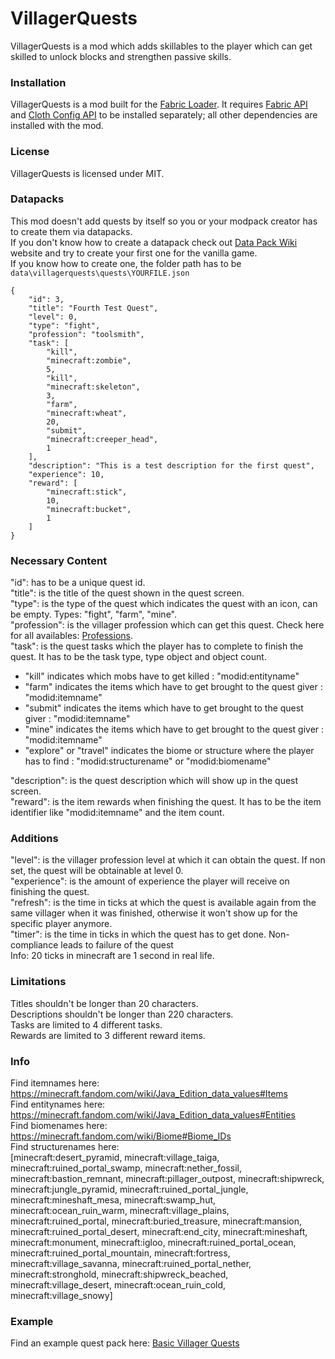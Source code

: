 # VillagerQuests

VillagerQuests is a mod which adds skillables to the player which can get skilled to unlock blocks and strengthen passive
skills.

### Installation

VillagerQuests is a mod built for the [Fabric Loader](https://fabricmc.net/). It
requires [Fabric API](https://www.curseforge.com/minecraft/mc-mods/fabric-api)
and [Cloth Config API](https://www.curseforge.com/minecraft/mc-mods/cloth-config) to be installed separately; all other
dependencies are installed with the mod.

### License

VillagerQuests is licensed under MIT.

### Datapacks

This mod doesn't add quests by itself so you or your modpack creator has to create them via datapacks.\
If you don't know how to create a datapack check out [Data Pack Wiki](https://minecraft.fandom.com/wiki/Data_Pack)
website and try to create your first one for the vanilla game.\
If you know how to create one, the folder path has to be ```data\villagerquests\quests\YOURFILE.json```

```
{
    "id": 3,
    "title": "Fourth Test Quest",
    "level": 0,
    "type": "fight",
    "profession": "toolsmith",
    "task": [
        "kill",
        "minecraft:zombie",
        5,
        "kill",
        "minecraft:skeleton",
        3,
        "farm",
        "minecraft:wheat",
        20,
        "submit",
        "minecraft:creeper_head",
        1
    ],
    "description": "This is a test description for the first quest",
    "experience": 10,
    "reward": [
        "minecraft:stick",
        10,
        "minecraft:bucket",
        1
    ]
}
```

### Necessary Content

"id": has to be a unique quest id.\
"title": is the title of the quest shown in the quest screen.\
"type": is the type of the quest which indicates the quest with an icon, can be empty. Types: "fight", "farm", "mine".\
"profession": is the villager profession which can get this quest. Check here for all availables: [Professions](https://minecraft.fandom.com/wiki/Villager#Professions).  
"task": is the quest tasks which the player has to complete to finish the quest. It has to be the task type, type object and object count.

* "kill" indicates which mobs have to get killed : "modid:entityname"
* "farm" indicates the items which have to get brought to the quest giver : "modid:itemname"
* "submit" indicates the items which have to get brought to the quest giver : "modid:itemname"
* "mine" indicates the items which have to get brought to the quest giver : "modid:itemname"
* "explore" or "travel" indicates the biome or structure where the player has to find : "modid:structurename" or "modid:biomename"

"description": is the quest description which will show up in the quest screen.\
"reward": is the item rewards when finishing the quest. It has to be the item identifier like "modid:itemname" and the item count.

### Additions

"level": is the villager profession level at which it can obtain the quest. If non set, the quest will be obtainable at level 0.\
"experience": is the amount of experience the player will receive on finishing the quest.\
"refresh": is the time in ticks at which the quest is available again from the same villager when it was finished, otherwise it won't show up for the specific player anymore.\
"timer": is the time in ticks in which the quest has to get done. Non-compliance leads to failure of the quest\
Info: 20 ticks in minecraft are 1 second in real life.

### Limitations

Titles shouldn't be longer than 20 characters.\
Descriptions shouldn't be longer than 220 characters.\
Tasks are limited to 4 different tasks.\
Rewards are limited to 3 different reward items.

### Info

Find itemnames here: https://minecraft.fandom.com/wiki/Java_Edition_data_values#Items \
Find entitynames here: https://minecraft.fandom.com/wiki/Java_Edition_data_values#Entities \
Find biomenames here: https://minecraft.fandom.com/wiki/Biome#Biome_IDs \
Find structurenames here:\
[minecraft:desert_pyramid, minecraft:village_taiga, minecraft:ruined_portal_swamp, minecraft:nether_fossil, minecraft:bastion_remnant, minecraft:pillager_outpost, minecraft:shipwreck, minecraft:jungle_pyramid, minecraft:ruined_portal_jungle, minecraft:mineshaft_mesa, minecraft:swamp_hut, minecraft:ocean_ruin_warm, minecraft:village_plains, minecraft:ruined_portal, minecraft:buried_treasure, minecraft:mansion, minecraft:ruined_portal_desert, minecraft:end_city, minecraft:mineshaft, minecraft:monument, minecraft:igloo, minecraft:ruined_portal_ocean, minecraft:ruined_portal_mountain, minecraft:fortress, minecraft:village_savanna, minecraft:ruined_portal_nether, minecraft:stronghold, minecraft:shipwreck_beached, minecraft:village_desert, minecraft:ocean_ruin_cold, minecraft:village_snowy]

### Example

Find an example quest pack here: [Basic Villager Quests](https://github.com/Globox1997/BasicVillagerQuests)
